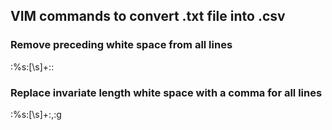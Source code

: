 ## VIM commands to convert .txt file into .csv

### Remove preceding white space from all lines
:%s:[\s]+::

### Replace invariate length white space with a comma for all lines
:%s:[\s]+:,:g